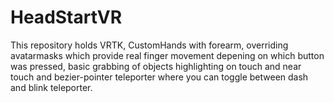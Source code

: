 # HeadStartVR
This repository holds VRTK, CustomHands with forearm, overriding avatarmasks which provide real finger movement depening on which button was pressed, basic grabbing of objects highlighting on touch and near touch and bezier-pointer teleporter where you can toggle between dash and blink teleporter.
